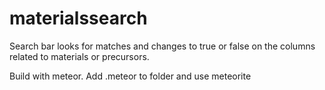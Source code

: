 materialssearch
===============
Search bar looks for matches and changes to true or false on the columns related to materials or precursors.

Build with meteor. Add .meteor to folder and use meteorite